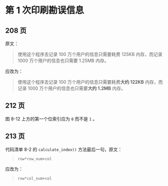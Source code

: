 # 第 1 次印刷勘误信息


## 208 页

原文：

> 使用这个程序去记录 100 万个用户的信息只需要耗费 125KB 内存，而记录 1000 万个用户的信息也只需要 1.25MB 内存。

应改为：

> 使用这个程序去记录 100 万个用户的信息只需要耗费**大约 122KB** 内存，而记录 1000 万个用户的信息也只需要**大约 1.2MB** 内存。

## 212 页

图 8-12 上方的第一个位索引应为 ``0`` 而不是 ``1`` 。

## 213 页

代码清单 8-2 的 ``calculate_index()`` 方法最后一句，原文：

>  ``row*row_num+col``

应改为：

>  ``row*col_num+col``